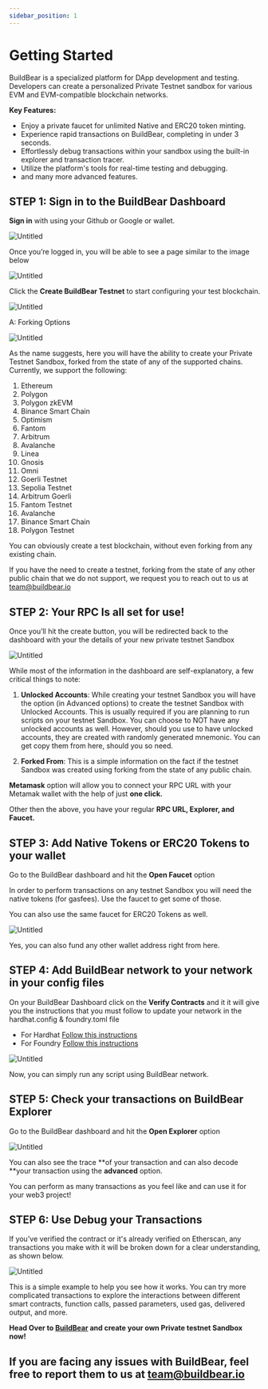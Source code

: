 ```yaml
---
sidebar_position: 1
---
```

# Getting Started

BuildBear is a specialized platform for DApp development and testing. Developers can create a personalized Private Testnet sandbox for various EVM and EVM-compatible blockchain networks. 

**Key Features:**

- Enjoy a private faucet for unlimited Native and ERC20 token minting.
- Experience rapid transactions on BuildBear, completing in under 3 seconds.
- Effortlessly debug transactions within your sandbox using the built-in explorer and transaction tracer.
- Utilize the platform's tools for real-time testing and debugging.
- and many more advanced features.


## STEP 1: Sign in to the BuildBear Dashboard

**Sign in** with using your Github or Google or wallet.

![Untitled](./images/Login-BuildBear.png)

Once you’re logged in, you will be able to see a page similar to the image below

![Untitled](./images/Dasboard.jpg)

Click the **Create BuildBear Testnet**  to start configuring your test blockchain.

![Untitled](./images/Home-BuildBear%20(6).png)

A: Forking Options

![Untitled](./images/chaindetails.jpeg)

As the name suggests, here you will have the ability to create your Private Testnet Sandbox, forked from the state of any of the supported chains.  Currently, we support the following:

1. Ethereum 
2. Polygon 
3. Polygon zkEVM 
4. Binance Smart Chain
5. Optimism
6. Fantom
7. Arbitrum
8. Avalanche 
9. Linea
10. Gnosis
11. Omni
12. Goerli Testnet
13. Sepolia Testnet
14. Arbitrum Goerli
15. Fantom Testnet
16. Avalanche 
17. Binance Smart Chain
18. Polygon Testnet
    

You can obviously create a test blockchain, without even forking from any existing chain.

If you have the need to create a testnet, forking from the state of any other public chain that we do not support, we request you to reach out to us at team@buildbear.io

## STEP 2: Your RPC Is all set for use!

Once you’ll hit the create button, you will be redirected back to the dashboard with your the details of your new private testnet Sandbox

![Untitled](./images/Home-BuildBear%20(5).png)

While most of the information in the dashboard are self-explanatory, a few critical things to note:

1. **Unlocked Accounts**:
While creating your testnet Sandbox you will have the option (in Advanced options) to create the testnet Sandbox with Unlocked Accounts.  This is usually required if you are planning to run scripts on your testnet Sandbox.  You can choose to NOT have any unlocked accounts as well.  However, should you use to have unlocked accounts, they are created with randomly generated mnemonic.  You can get copy them from here, should you so need.

1. **Forked From**: 
This is a simple information on the fact if the testnet Sandbox was created using forking from the state of any public chain.

**Metamask** option will allow you to connect your RPC URL with your Metamak wallet with the help of just **one click.** 

Other then the above, you have your regular **RPC URL, Explorer, and Faucet.** 

## STEP 3: Add Native Tokens or ERC20 Tokens to your wallet

Go to the BuildBear dashboard and hit the **Open Faucet** option 

In order to perform transactions on any testnet Sandbox you will need the native tokens (for gasfees).  Use the faucet to get some of those.

You can also use the same faucet for ERC20 Tokens as well.  

![Untitled](./images/Faucet-BuildBear.png)

Yes, you can also fund any other wallet address right from here.

## STEP 4: Add BuildBear network to your network in your config files 

On your BuildBear Dashboard click on the **Verify Contracts** and it it will give you the instructions that you must follow to update your network in the hardhat.config & foundry.toml file 

- For Hardhat [Follow this instructions](https://docs.buildbear.io/docs/Contract-Verification-on-BuildBear-using-Hardhat)
- For Foundry [Follow this instructions](https://docs.buildbear.io/docs/Contract-Verification-on-BuildBear-using-Foundry) 

![Untitled](./images/verify-contract.png)

Now, you can simply run any script using BuildBear network. 

## STEP 5: Check your transactions on BuildBear Explorer

Go to the BuildBear dashboard and hit the **Open Explorer** option 

![Untitled](./images/exp.jpeg)

You can also see the trace **of your transaction and can also decode **your transaction using the **advanced** option. 

You can perform as many transactions as you feel like and can use it for your web3 project! 

## STEP 6: Use Debug your Transactions

If you've verified the contract or it's already verified on Etherscan, any transactions you make with it will be broken down for a clear understanding, as shown below.

![Untitled](./images/Explorer-BuildBear.png)

This is a simple example to help you see how it works. You can try more complicated transactions to explore the interactions between different smart contracts, function calls, passed parameters, used gas, delivered output, and more.

**Head Over to [BuildBear](http://buildbear.io) and create your own Private testnet Sandbox now!** 


## If you are facing any issues with BuildBear, feel free to report them to us at **[team@buildbear.io](mailto:team@buildbear.io)**